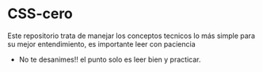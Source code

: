 # CSS-cero

Este repositorio trata de manejar los conceptos tecnicos lo más simple para su mejor entendimiento, es importante leer con paciencia
- No te desanimes!! el punto solo es leer bien y practicar.
